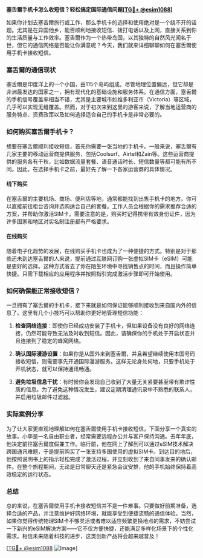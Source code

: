 **塞舌爾手机卡怎么收短信？轻松搞定国际通信问题[[TG💪+ @esim1088](https://t.me/s/esim1088)]**

如果你计划去塞舌爾旅行或工作，那么手机卡的选择和使用绝对是一个绕不开的话题。尤其是在异国他乡，能否顺利地接收短信、拨打电话以及上网，直接关系到你的生活质量与工作效率。塞舌爾作为一个热带岛国，以其独特的自然风光闻名于世，但它的通信网络是否能让你满意呢？今天，我们就来详细聊聊如何在塞舌爾使用手机卡接收短信。

### 塞舌爾的通信现状

塞舌爾是印度洋上的一个小国，由115个岛屿组成。尽管地理位置偏远，但它却是非洲最发达的国家之一，拥有现代化的基础设施和服务体系。在通信方面，塞舌爾的手机信号覆盖率相当不错，尤其是主要城市如维多利亚市（Victoria）等区域，几乎可以实现无缝覆盖。然而，对于初次来到这里的游客来说，了解当地运营商的服务特点、资费政策以及如何选择适合自己的手机卡是非常必要的。

### 如何购买塞舌爾手机卡？

想要在塞舌爾顺利接收短信，首先你需要一张当地的手机卡。一般来说，塞舌爾有几家主要的移动运营商提供服务，包括Coolsurf、Airtel和Zain等。这些运营商提供的服务各有千秋，比如数据流量套餐、语音通话时长、短信数量等都可能有所不同。因此，在选择手机卡之前，最好先了解一下各家运营商的具体情况。

#### 线下购买

在塞舌爾的主要机场、商场、便利店等地，通常都能找到出售手机卡的地方。你可以直接前往柜台咨询并选购适合自己的套餐。工作人员会根据你的需求推荐合适的方案，并帮助你激活SIM卡。需要注意的是，购买时记得携带有效身份证件，因为许多国家和地区对实名制注册都有严格要求。

#### 在线购买

随着电子化趋势的发展，在线购买手机卡也成为了一种便捷的方式。特别是对于那些还未到达塞舌爾的人来说，提前通过互联网订购一张虚拟SIM卡（eSIM）可能是更好的选择。这种方式省去了你在陌生环境中寻找销售点的时间，而且操作简单快捷。只需下载相应的应用程序并按照指引完成激活步骤即可开始使用。

### 如何确保能正常接收短信？

一旦拥有了塞舌爾的手机卡，接下来就是如何保证能够顺利接收到来自国内外的信息了。这里有几个小技巧可以帮助你更好地管理短信功能：

1. **检查网络连接**：即使你已经成功安装了手机卡，但如果设备没有良好的网络连接，仍然可能导致无法及时收到短信。因此，请确保你的手机处于开启状态并且连接到了稳定的蜂窝网络。

2. **确认国际漫游设置**：如果你是从国外来到塞舌爾，并且希望继续使用本国号码接收短信，则需要事先开通国际漫游服务。这样无论身处何地，只要手机处于开机状态，就可以保持通讯畅通。

3. **避免垃圾信息干扰**：有时候你会发现自己收到了大量无关紧要甚至带有欺诈性质的信息。为了避免这种情况发生，建议定期清理通讯录中不熟悉的联系人，并启用垃圾邮件过滤器。

### 实际案例分享

为了让大家更直观地理解如何在塞舌爾使用手机卡接收短信，下面分享一个真实的故事。小李是一名自由职业者，经常需要远程办公并与客户保持沟通。去年年底，他决定前往塞舌爾度假兼工作。临行前，他在网上了解到可以通过eSIM技术解决跨国通讯难题，于是提前购买了一张支持多国使用的虚拟SIM卡。到达目的地后，他按照说明书上的指示轻松完成了激活过程，并立刻收到了来自同事发来的确认邮件。在整个旅程期间，无论是日常聊天还是紧急会议安排，他的手机始终保持着高效稳定的运行状态。

### 总结

总的来说，在塞舌爾使用手机卡接收短信并不是一件难事。只要做好前期准备，选择合适的产品，并注意维护好网络环境，就能享受到便捷流畅的通信体验。当然，如果你觉得传统物理SIM卡不够灵活或者难以适应频繁更换地点的需求，不妨尝试一下新兴的eSIM解决方案——它不仅方便快捷，还能满足多样化场景下的个性化需求。相信未来随着科技的进步，这类创新产品将会越来越普及！

[[TG💪+ @esim1088](https://t.me/s/esim1088) ![Image](https://i.postimg.cc/4NQfJmqS/Snipaste-2025-05-13-00-14-12.png)]